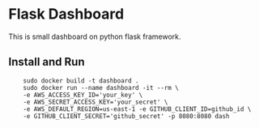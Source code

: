 # Flask Dashboard

This is small dashboard on python flask framework.

## Install and Run

```
	sudo docker build -t dashboard .
	sudo docker run --name dashboard -it --rm \ 
	-e AWS_ACCESS_KEY_ID='your_key' \
    -e AWS_SECRET_ACCESS_KEY='your_secret' \
    -e AWS_DEFAULT_REGION=us-east-1 -e GITHUB_CLIENT_ID=github_id \
    -e GITHUB_CLIENT_SECRET='github_secret' -p 8080:8080 dash
```

